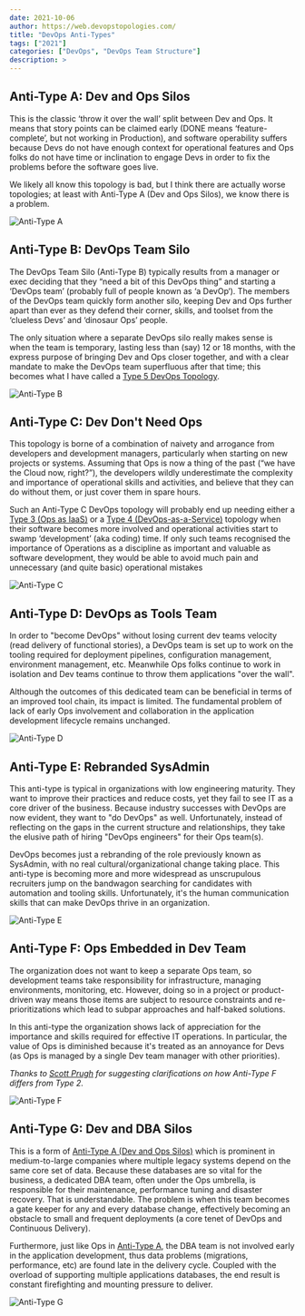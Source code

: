 ```yaml
---
date: 2021-10-06
author: https://web.devopstopologies.com/
title: "DevOps Anti-Types"
tags: ["2021"]
categories: ["DevOps", "DevOps Team Structure"]
description: >
---
```


## **Anti-Type A:** Dev and Ops Silos

This is the classic ‘throw it over the wall’ split between Dev and Ops. It means that story points can be claimed early (DONE means ‘feature-complete’, but not working in Production), and software operability suffers because Devs do not have enough context for operational features and Ops folks do not have time or inclination to engage Devs in order to fix the problems before the software goes live.

We likely all know this topology is bad, but I think there are actually worse topologies; at least with Anti-Type A (Dev and Ops Silos), we know there is a problem.

![Anti-Type A](images/anti-type-a.png)

## **Anti-Type B:** DevOps Team Silo

The DevOps Team Silo (Anti-Type B) typically results from a manager or exec deciding that they “need a bit of this DevOps thing” and starting a ‘DevOps team’ (probably full of people known as ‘a DevOp‘). The members of the DevOps team quickly form another silo, keeping Dev and Ops further apart than ever as they defend their corner, skills, and toolset from the ‘clueless Devs’ and ‘dinosaur Ops’ people.

The only situation where a separate DevOps silo really makes sense is when the team is temporary, lasting less than (say) 12 or 18 months, with the express purpose of bringing Dev and Ops closer together, and with a clear mandate to make the DevOps team superfluous after that time; this becomes what I have called a [Type 5 DevOps Topology](https://web.devopstopologies.com/#type-five).

![Anti-Type B](images/anti-type-b.png)

## **Anti-Type C:** Dev Don't Need Ops

This topology is borne of a combination of naivety and arrogance from developers and development managers, particularly when starting on new projects or systems. Assuming that Ops is now a thing of the past (“we have the Cloud now, right?”), the developers wildly underestimate the complexity and importance of operational skills and activities, and believe that they can do without them, or just cover them in spare hours.

Such an Anti-Type C DevOps topology will probably end up needing either a [Type 3 (Ops as IaaS)](https://web.devopstopologies.com/#type-three) or a [Type 4 (DevOps-as-a-Service)](https://web.devopstopologies.com/#type-four) topology when their software becomes more involved and operational activities start to swamp ‘development’ (aka coding) time. If only such teams recognised the importance of Operations as a discipline as important and valuable as software development, they would be able to avoid much pain and unnecessary (and quite basic) operational mistakes

![Anti-Type C](images/anti-type-c.png)

## **Anti-Type D:** DevOps as Tools Team

In order to "become DevOps" without losing current dev teams velocity (read delivery of functional stories), a DevOps team is set up to work on the tooling required for deployment pipelines, configuration management, environment management, etc. Meanwhile Ops folks continue to work in isolation and Dev teams continue to throw them applications "over the wall".

Although the outcomes of this dedicated team can be beneficial in terms of an improved tool chain, its impact is limited. The fundamental problem of lack of early Ops involvement and collaboration in the application development lifecycle remains unchanged.

![Anti-Type D](images/anti-type-d.png)

## **Anti-Type E:** Rebranded SysAdmin

This anti-type is typical in organizations with low engineering maturity. They want to improve their practices and reduce costs, yet they fail to see IT as a core driver of the business. Because industry successes with DevOps are now evident, they want to "do DevOps" as well. Unfortunately, instead of reflecting on the gaps in the current structure and relationships, they take the elusive path of hiring "DevOps engineers" for their Ops team(s).

DevOps becomes just a rebranding of the role previously known as SysAdmin, with no real cultural/organizational change taking place. This anti-type is becoming more and more widespread as unscrupulous recruiters jump on the bandwagon searching for candidates with automation and tooling skills. Unfortunately, it's the human communication skills that can make DevOps thrive in an organization.

![Anti-Type E](images/anti-type-e.png)

## **Anti-Type F:** Ops Embedded in Dev Team

The organization does not want to keep a separate Ops team, so development teams take responsibility for infrastructure, managing environments, monitoring, etc. However, doing so in a project or product-driven way means those items are subject to resource constraints and re-prioritizations which lead to subpar approaches and half-baked solutions.

In this anti-type the organization shows lack of appreciation for the importance and skills required for effective IT operations. In particular, the value of Ops is diminished because it's treated as an annoyance for Devs (as Ops is managed by a single Dev team manager with other priorities).

*Thanks to [Scott Prugh](https://twitter.com/ScottPrugh) for suggesting clarifications on how Anti-Type F differs from Type 2.*

![Anti-Type F](images/anti-type-f.png)

## **Anti-Type G:** Dev and DBA Silos

This is a form of [Anti-Type A (Dev and Ops Silos)](https://web.devopstopologies.com/#anti-type-a) which is prominent in medium-to-large companies where multiple legacy systems depend on the same core set of data. Because these databases are so vital for the business, a dedicated DBA team, often under the Ops umbrella, is responsible for their maintenance, performance tuning and disaster recovery. That is understandable. The problem is when this team becomes a gate keeper for any and every database change, effectively becoming an obstacle to small and frequent deployments (a core tenet of DevOps and Continuous Delivery).

Furthermore, just like Ops in [Anti-Type A](https://web.devopstopologies.com/#anti-type-a), the DBA team is not involved early in the application development, thus data problems (migrations, performance, etc) are found late in the delivery cycle. Coupled with the overload of supporting multiple applications databases, the end result is constant firefighting and mounting pressure to deliver.

![Anti-Type G](images/anti-type-g.png)
